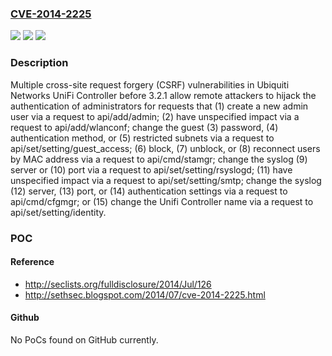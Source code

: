 ### [CVE-2014-2225](https://cve.mitre.org/cgi-bin/cvename.cgi?name=CVE-2014-2225)
![](https://img.shields.io/static/v1?label=Product&message=n%2Fa&color=blue)
![](https://img.shields.io/static/v1?label=Version&message=n%2Fa&color=blue)
![](https://img.shields.io/static/v1?label=Vulnerability&message=n%2Fa&color=brighgreen)

### Description

Multiple cross-site request forgery (CSRF) vulnerabilities in Ubiquiti Networks UniFi Controller before 3.2.1 allow remote attackers to hijack the authentication of administrators for requests that (1) create a new admin user via a request to api/add/admin; (2) have unspecified impact via a request to api/add/wlanconf; change the guest (3) password, (4) authentication method, or (5) restricted subnets via a request to api/set/setting/guest_access; (6) block, (7) unblock, or (8) reconnect users by MAC address via a request to api/cmd/stamgr; change the syslog (9) server or (10) port via a request to api/set/setting/rsyslogd; (11) have unspecified impact via a request to api/set/setting/smtp; change the syslog (12) server, (13) port, or (14) authentication settings via a request to api/cmd/cfgmgr; or (15) change the Unifi Controller name via a request to api/set/setting/identity.

### POC

#### Reference
- http://seclists.org/fulldisclosure/2014/Jul/126
- http://sethsec.blogspot.com/2014/07/cve-2014-2225.html

#### Github
No PoCs found on GitHub currently.

